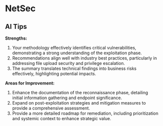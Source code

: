 # NetSec

## AI Tips

**Strengths:**

1. Your methodology effectively identifies critical vulnerabilities, demonstrating a strong understanding of the exploitation phase.
2. Recommendations align well with industry best practices, particularly in addressing file upload security and privilege escalation.
3. The summary translates technical findings into business risks effectively, highlighting potential impacts.

**Areas for Improvement:**

1. Enhance the documentation of the reconnaissance phase, detailing initial information gathering and endpoint significance.
2. Expand on post-exploitation strategies and mitigation measures to provide a comprehensive assessment.
3. Provide a more detailed roadmap for remediation, including prioritization and systemic context to enhance strategic value.

